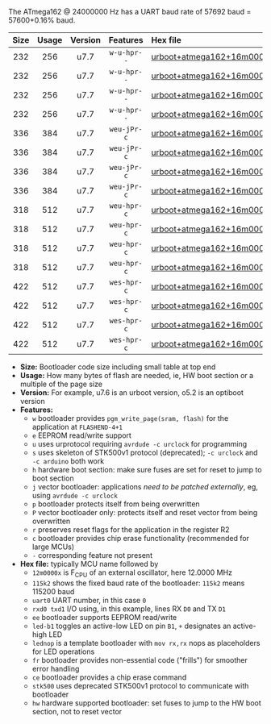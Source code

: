 The ATmega162 @ 24000000 Hz has a UART baud rate of 57692 baud = 57600+0.16% baud.

|Size|Usage|Version|Features|Hex file|
|:-:|:-:|:-:|:-:|:--|
|232|256|u7.7|`w-u-hpr--`|[urboot+atmega162+16m0000x+++38k4_uart0_rxd0_txd1_led+b0_fr_hw.hex](https://raw.githubusercontent.com/stefanrueger/urboot.hex/main/mcus/atmega162/external_oscillator/fcpu+16m0000_Hz/br+++38k4_bps/urboot+atmega162+16m0000x+++38k4_uart0_rxd0_txd1_led+b0_fr_hw.hex)|
|232|256|u7.7|`w-u-hpr--`|[urboot+atmega162+16m0000x+++38k4_uart0_rxd0_txd1_lednop_fr_hw.hex](https://raw.githubusercontent.com/stefanrueger/urboot.hex/main/mcus/atmega162/external_oscillator/fcpu+16m0000_Hz/br+++38k4_bps/urboot+atmega162+16m0000x+++38k4_uart0_rxd0_txd1_lednop_fr_hw.hex)|
|232|256|u7.7|`w-u-hpr--`|[urboot+atmega162+16m0000x+++38k4_uart1_rxb2_txb3_led+b0_fr_hw.hex](https://raw.githubusercontent.com/stefanrueger/urboot.hex/main/mcus/atmega162/external_oscillator/fcpu+16m0000_Hz/br+++38k4_bps/urboot+atmega162+16m0000x+++38k4_uart1_rxb2_txb3_led+b0_fr_hw.hex)|
|232|256|u7.7|`w-u-hpr--`|[urboot+atmega162+16m0000x+++38k4_uart1_rxb2_txb3_lednop_fr_hw.hex](https://raw.githubusercontent.com/stefanrueger/urboot.hex/main/mcus/atmega162/external_oscillator/fcpu+16m0000_Hz/br+++38k4_bps/urboot+atmega162+16m0000x+++38k4_uart1_rxb2_txb3_lednop_fr_hw.hex)|
|336|384|u7.7|`weu-jPr-c`|[urboot+atmega162+16m0000x+++38k4_uart0_rxd0_txd1_ee_led+b0_fr_ce.hex](https://raw.githubusercontent.com/stefanrueger/urboot.hex/main/mcus/atmega162/external_oscillator/fcpu+16m0000_Hz/br+++38k4_bps/urboot+atmega162+16m0000x+++38k4_uart0_rxd0_txd1_ee_led+b0_fr_ce.hex)|
|336|384|u7.7|`weu-jPr-c`|[urboot+atmega162+16m0000x+++38k4_uart0_rxd0_txd1_ee_lednop_fr_ce.hex](https://raw.githubusercontent.com/stefanrueger/urboot.hex/main/mcus/atmega162/external_oscillator/fcpu+16m0000_Hz/br+++38k4_bps/urboot+atmega162+16m0000x+++38k4_uart0_rxd0_txd1_ee_lednop_fr_ce.hex)|
|336|384|u7.7|`weu-jPr-c`|[urboot+atmega162+16m0000x+++38k4_uart1_rxb2_txb3_ee_led+b0_fr_ce.hex](https://raw.githubusercontent.com/stefanrueger/urboot.hex/main/mcus/atmega162/external_oscillator/fcpu+16m0000_Hz/br+++38k4_bps/urboot+atmega162+16m0000x+++38k4_uart1_rxb2_txb3_ee_led+b0_fr_ce.hex)|
|336|384|u7.7|`weu-jPr-c`|[urboot+atmega162+16m0000x+++38k4_uart1_rxb2_txb3_ee_lednop_fr_ce.hex](https://raw.githubusercontent.com/stefanrueger/urboot.hex/main/mcus/atmega162/external_oscillator/fcpu+16m0000_Hz/br+++38k4_bps/urboot+atmega162+16m0000x+++38k4_uart1_rxb2_txb3_ee_lednop_fr_ce.hex)|
|318|512|u7.7|`weu-hpr-c`|[urboot+atmega162+16m0000x+++38k4_uart0_rxd0_txd1_ee_led+b0_fr_ce_hw.hex](https://raw.githubusercontent.com/stefanrueger/urboot.hex/main/mcus/atmega162/external_oscillator/fcpu+16m0000_Hz/br+++38k4_bps/urboot+atmega162+16m0000x+++38k4_uart0_rxd0_txd1_ee_led+b0_fr_ce_hw.hex)|
|318|512|u7.7|`weu-hpr-c`|[urboot+atmega162+16m0000x+++38k4_uart0_rxd0_txd1_ee_lednop_fr_ce_hw.hex](https://raw.githubusercontent.com/stefanrueger/urboot.hex/main/mcus/atmega162/external_oscillator/fcpu+16m0000_Hz/br+++38k4_bps/urboot+atmega162+16m0000x+++38k4_uart0_rxd0_txd1_ee_lednop_fr_ce_hw.hex)|
|318|512|u7.7|`weu-hpr-c`|[urboot+atmega162+16m0000x+++38k4_uart1_rxb2_txb3_ee_led+b0_fr_ce_hw.hex](https://raw.githubusercontent.com/stefanrueger/urboot.hex/main/mcus/atmega162/external_oscillator/fcpu+16m0000_Hz/br+++38k4_bps/urboot+atmega162+16m0000x+++38k4_uart1_rxb2_txb3_ee_led+b0_fr_ce_hw.hex)|
|318|512|u7.7|`weu-hpr-c`|[urboot+atmega162+16m0000x+++38k4_uart1_rxb2_txb3_ee_lednop_fr_ce_hw.hex](https://raw.githubusercontent.com/stefanrueger/urboot.hex/main/mcus/atmega162/external_oscillator/fcpu+16m0000_Hz/br+++38k4_bps/urboot+atmega162+16m0000x+++38k4_uart1_rxb2_txb3_ee_lednop_fr_ce_hw.hex)|
|422|512|u7.7|`wes-hpr-c`|[urboot+atmega162+16m0000x+++38k4_uart0_rxd0_txd1_ee_led+b0_fr_ce_stk500_hw.hex](https://raw.githubusercontent.com/stefanrueger/urboot.hex/main/mcus/atmega162/external_oscillator/fcpu+16m0000_Hz/br+++38k4_bps/urboot+atmega162+16m0000x+++38k4_uart0_rxd0_txd1_ee_led+b0_fr_ce_stk500_hw.hex)|
|422|512|u7.7|`wes-hpr-c`|[urboot+atmega162+16m0000x+++38k4_uart0_rxd0_txd1_ee_lednop_fr_ce_stk500_hw.hex](https://raw.githubusercontent.com/stefanrueger/urboot.hex/main/mcus/atmega162/external_oscillator/fcpu+16m0000_Hz/br+++38k4_bps/urboot+atmega162+16m0000x+++38k4_uart0_rxd0_txd1_ee_lednop_fr_ce_stk500_hw.hex)|
|422|512|u7.7|`wes-hpr-c`|[urboot+atmega162+16m0000x+++38k4_uart1_rxb2_txb3_ee_led+b0_fr_ce_stk500_hw.hex](https://raw.githubusercontent.com/stefanrueger/urboot.hex/main/mcus/atmega162/external_oscillator/fcpu+16m0000_Hz/br+++38k4_bps/urboot+atmega162+16m0000x+++38k4_uart1_rxb2_txb3_ee_led+b0_fr_ce_stk500_hw.hex)|
|422|512|u7.7|`wes-hpr-c`|[urboot+atmega162+16m0000x+++38k4_uart1_rxb2_txb3_ee_lednop_fr_ce_stk500_hw.hex](https://raw.githubusercontent.com/stefanrueger/urboot.hex/main/mcus/atmega162/external_oscillator/fcpu+16m0000_Hz/br+++38k4_bps/urboot+atmega162+16m0000x+++38k4_uart1_rxb2_txb3_ee_lednop_fr_ce_stk500_hw.hex)|

- **Size:** Bootloader code size including small table at top end
- **Usage:** How many bytes of flash are needed, ie, HW boot section or a multiple of the page size
- **Version:** For example, u7.6 is an urboot version, o5.2 is an optiboot version
- **Features:**
  + `w` bootloader provides `pgm_write_page(sram, flash)` for the application at `FLASHEND-4+1`
  + `e` EEPROM read/write support
  + `u` uses urprotocol requiring `avrdude -c urclock` for programming
  + `s` uses skeleton of STK500v1 protocol (deprecated); `-c urclock` and `-c arduino` both work
  + `h` hardware boot section: make sure fuses are set for reset to jump to boot section
  + `j` vector bootloader: applications *need to be patched externally*, eg, using `avrdude -c urclock`
  + `p` bootloader protects itself from being overwritten
  + `P` vector bootloader only: protects itself and reset vector from being overwritten
  + `r` preserves reset flags for the application in the register R2
  + `c` bootloader provides chip erase functionality (recommended for large MCUs)
  + `-` corresponding feature not present
- **Hex file:** typically MCU name followed by
  + `12m0000x` is F<sub>CPU</sub> of an external oscillator, here 12.0000 MHz
  + `115k2` shows the fixed baud rate of the bootloader: `115k2` means 115200 baud
  + `uart0` UART number, in this case `0`
  + `rxd0 txd1` I/O using, in this example, lines RX `D0` and TX `D1`
  + `ee` bootloader supports EEPROM read/write
  + `led-b1` toggles an active-low LED on pin `B1`, `+` designates an active-high LED
  + `lednop` is a template bootloader with `mov rx,rx` nops as placeholders for LED operations
  + `fr` bootloader provides non-essential code ("frills") for smoother error handling
  + `ce` bootloader provides a chip erase command
  + `stk500` uses deprecated STK500v1 protocol to communicate with bootloader
  + `hw` hardware supported bootloader: set fuses to jump to the HW boot section, not to reset vector
